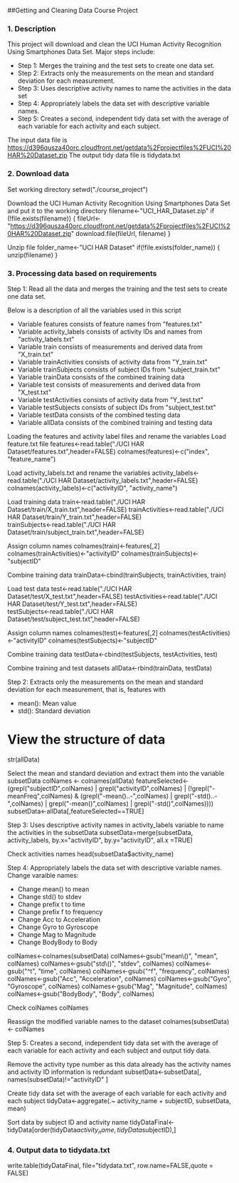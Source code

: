 ##Getting and Cleaning Data Course Project

### 1. Description
This project will download and clean the UCI Human Activity Recognition Using Smartphones Data Set. Major steps include:
* Step 1: Merges the training and the test sets to create one data set.
* Step 2: Extracts only the measurements on the mean and standard deviation for each measurement. 
* Step 3: Uses descriptive activity names to name the activities in the data set
* Step 4: Appropriately labels the data set with descriptive variable names. 
* Step 5: Creates a second, independent tidy data set with the average of each variable for each activity and each subject.

The input data file is https://d396qusza40orc.cloudfront.net/getdata%2Fprojectfiles%2FUCI%20HAR%20Dataset.zip
The output tidy data file is tidydata.txt

### 2. Download data 

Set working directory
setwd("./course_project")

Download the UCI Human Activity Recognition Using Smartphones Data Set and put it to the working directory
filename<-"UCI_HAR_Dataset.zip"
if (!file.exists(filename)) {
  fileUrl<-"https://d396qusza40orc.cloudfront.net/getdata%2Fprojectfiles%2FUCI%20HAR%20Dataset.zip"
  download.file(fileUrl, filename)
}

Unzip file
folder_name<-"UCI HAR Dataset"
if(!file.exists(folder_name)) {
  unzip(filename)
}
  
### 3. Processing data based on requirements

Step 1: Read all the data and merges the training and the test sets to create one data set.

Below is a description of all the variables used in this script
* Variable features consists of feature names from "features.txt" 
* Variable activity_labels consists of activity IDs and names from "activity_labels.txt"
* Variable train consists of measurements and derived data from "X_train.txt"
* Variable trainActivities consists of activity data from "Y_train.txt"
* Variable trainSubjects consists of subject IDs from "subject_train.txt"
* Variable trainData consists of the combined training data
* Variable test consists of measurements and derived data from "X_test.txt"
* Variable testActivities consists of activity data from "Y_test.txt"
* Variable testSubjects consists of subject IDs from "subject_test.txt"
* Variable testData consists of the combined testing data
* Variable allData consists of the combined training and testing data

Loading the features and activity label files and rename the variables
Load feature.txt file
features<-read.table("./UCI HAR Dataset/features.txt",header=FALSE)
colnames(features)<-c("index", "feature_name")

Load activity_labels.txt and rename the variables
activity_labels<-read.table("./UCI HAR Dataset/activity_labels.txt",header=FALSE)
colnames(activity_labels)<-c("activityID", "activity_name")

Load training data
train<-read.table("./UCI HAR Dataset/train/X_train.txt",header=FALSE)
trainActivities<-read.table("./UCI HAR Dataset/train/Y_train.txt",header=FALSE)  
trainSubjects<-read.table("./UCI HAR Dataset/train/subject_train.txt",header=FALSE) 

Assign column names
colnames(train)<-features[,2]
colnames(trainActivities)<-"activityID"
colnames(trainSubjects)<-"subjectID"

Combine training data
trainData<-cbind(trainSubjects, trainActivities, train)

Load test data
test<-read.table("./UCI HAR Dataset/test/X_test.txt",header=FALSE)
testActivities<-read.table("./UCI HAR Dataset/test/Y_test.txt",header=FALSE)  
testSubjects<-read.table("./UCI HAR Dataset/test/subject_test.txt",header=FALSE) 

Assign column names
colnames(test)<-features[,2]
colnames(testActivities)<-"activityID"
colnames(testSubjects)<-"subjectID"

Combine training data
testData<-cbind(testSubjects, testActivities, test)

Combine training and test datasets
allData<-rbind(trainData, testData)

Step 2: Extracts only the measurements on the mean and standard deviation for each measurement, that is, features with
* mean(): Mean value
* std(): Standard deviation

# View the structure of data
str(allData)

Select the mean and standard deviation and extract them into the variable subsetData
colNames  <- colnames(allData) 
featureSelected<- (grepl("subjectID",colNames) | grepl("activityID",colNames) | (!grepl("-meanFreq",colNames) & (grepl("-mean()..-",colNames) | grepl("-std()..-",colNames) | grepl("-mean()",colNames) | grepl("-std()",colNames)))) 
subsetData<-allData[,featureSelected==TRUE]


Step 3: Uses descriptive activity names in activity_labels variable to name the activities in the subsetData
subsetData=merge(subsetData, activity_labels, by.x="activityID", by.y="activityID", all.x =TRUE) 

Check activities names
head(subsetData$activity_name)


Step 4: Appropriately labels the data set with descriptive variable names. 
Change varaible names:
* Change mean() to mean
* Change std() to stdev
* Change prefix t to time
* Change prefix f to frequency
* Change Acc to Acceleration
* Change Gyro to Gyroscope
* Change Mag to Magnitude
* Change BodyBody to Body

colNames<-colnames(subsetData)
colNames<-gsub("mean\\()", "mean", colNames)
colNames<-gsub("std\\()", "stdev", colNames)
colNames<-gsub("^t", "time", colNames)
colNames<-gsub("^f", "frequency", colNames)
colNames<-gsub("Acc", "Acceleration", colNames)
colNames<-gsub("Gyro", "Gyroscope", colNames)
colNames<-gsub("Mag", "Magnitude", colNames)
colNames<-gsub("BodyBody", "Body", colNames)

Check colNames
colNames

Reassign the modified variable names to the dataset
colnames(subsetData) <- colNames

Step 5: Creates a second, independent tidy data set with the average of each variable for each activity and each subject and output tidy data.

Remove the activity type number as this data already has the activity names and activity ID information is redundant
subsetData<-subsetData[, names(subsetData)!="activityID" ]

Create tidy data set with the average of each variable for each activity and each subject
tidyData<-aggregate(.~ activity_name + subjectID, subsetData, mean)

Sort data by subject ID and activity name
tidyDataFinal<-tidyData[order(tidyData$activity_name, tidyData$subjectID),]

### 4. Output data to tidydata.txt
write.table(tidyDataFinal, file="tidydata.txt", row.name=FALSE,quote = FALSE)
